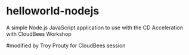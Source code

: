 # helloworld-nodejs
A simple Node.js JavaScript application to use with the CD Acceleration with CloudBees Workshop

#modified by Troy Prouty for CloudBees session
